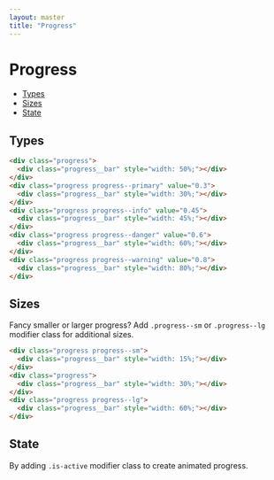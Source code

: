```yaml
---
layout: master
title: "Progress"
---
```


# Progress
- [Types](#types)
- [Sizes](#sizes)
- [State](#state)

## Types

<div class="u-mb-15">
  <div class="progress">
    <div class="progress__bar" style="width: 50%;"></div>
  </div>
  <div class="progress progress--primary" value="0.3">
    <div class="progress__bar" style="width: 30%;"></div>
  </div>
  <div class="progress progress--info" value="0.45">
    <div class="progress__bar" style="width: 45%;"></div>
  </div>
  <div class="progress progress--danger" value="0.6">
    <div class="progress__bar" style="width: 60%;"></div>
  </div>
  <div class="progress progress--warning" value="0.8">
    <div class="progress__bar" style="width: 80%;"></div>
  </div>
</div>

```html
<div class="progress">
  <div class="progress__bar" style="width: 50%;"></div>
</div>
<div class="progress progress--primary" value="0.3">
  <div class="progress__bar" style="width: 30%;"></div>
</div>
<div class="progress progress--info" value="0.45">
  <div class="progress__bar" style="width: 45%;"></div>
</div>
<div class="progress progress--danger" value="0.6">
  <div class="progress__bar" style="width: 60%;"></div>
</div>
<div class="progress progress--warning" value="0.8">
  <div class="progress__bar" style="width: 80%;"></div>
</div>
```

## Sizes
Fancy smaller or larger progress? Add `.progress--sm` or `.progress--lg` modifier
class for additional sizes.

<div class="u-mb-15">
  <div class="progress progress--sm">
    <div class="progress__bar" style="width: 15%;"></div>
  </div>
  <div class="progress">
    <div class="progress__bar" style="width: 30%;"></div>
  </div>
  <div class="progress progress--lg">
    <div class="progress__bar" style="width: 60%;"></div>
  </div>
</div>

```html
<div class="progress progress--sm">
  <div class="progress__bar" style="width: 15%;"></div>
</div>
<div class="progress">
  <div class="progress__bar" style="width: 30%;"></div>
</div>
<div class="progress progress--lg">
  <div class="progress__bar" style="width: 60%;"></div>
</div>
```

## State
By adding `.is-active` modifier class to create animated progress.

<div class="progress is-active">
  <div class="progress__bar" style="width: 60%;"></div>
</div>
